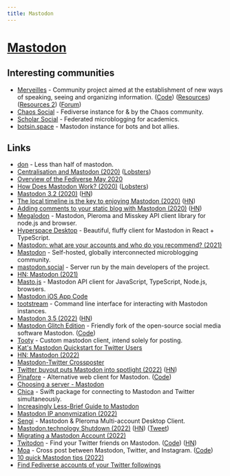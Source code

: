 ```yaml
---
title: Mastodon
---
```


# [Mastodon](https://joinmastodon.org/)

## Interesting communities

- [Merveilles](https://merveilles.town/about) - Community project aimed at the establishment of new ways of speaking, seeing and organizing information. ([Code](https://github.com/merveilles/merveilles-town)) ([Resources](https://github.com/merveilles/The-Town)) ([Resources 2](https://github.com/merveilles/Resources)) ([Forum](https://forum.merveilles.town/))
- [Chaos Social](https://chaos.social/about) - Fediverse instance for & by the Chaos community.
- [Scholar Social](https://scholar.social/about) - Federated microblogging for academics.
- [botsin.space](https://botsin.space/about) - Mastodon instance for bots and bot allies.

## Links

- [don](https://github.com/deoxxa/don) - Less than half of mastodon.
- [Centralisation and Mastodon (2020)](https://kevq.uk/centralisation-and-mastodon/) ([Lobsters](https://lobste.rs/s/d4t4ex/centralisation_mastodon))
- [Overview of the Fediverse May 2020](https://blog.strangestack.com/overview-of-the-fediverse-may-2020)
- [How Does Mastodon Work? (2020)](https://kevq.uk/how-does-mastodon-work/) ([Lobsters](https://lobste.rs/s/d7p7pe/how_does_mastodon_work))
- [Mastodon 3.2 (2020)](https://blog.joinmastodon.org/2020/08/mastodon-3.2/) ([HN](https://news.ycombinator.com/item?id=24032136))
- [The local timeline is the key to enjoying Mastodon (2020)](https://cfenollosa.com/blog/you-may-be-using-mastodon-wrong.html) ([HN](https://news.ycombinator.com/item?id=24819387))
- [Adding comments to your static blog with Mastodon (2020)](https://carlschwan.eu/2020/12/29/adding-comments-to-your-static-blog-with-mastodon/) ([HN](https://news.ycombinator.com/item?id=25570268))
- [Megalodon](https://github.com/h3poteto/megalodon) - Mastodon, Pleroma and Misskey API client library for node.js and browser.
- [Hyperspace Desktop](https://github.com/hyperspacedev/hyperspace) - Beautiful, fluffy client for Mastodon in React + TypeScript.
- [Mastodon: what are your accounts and who do you recommend? (2021)](https://lobste.rs/s/w9a9xr/mastodon_what_are_your_accounts_who_do_you)
- [Mastodon](https://github.com/mastodon/mastodon) - Self-hosted, globally interconnected microblogging community.
- [mastodon.social](https://mastodon.social/about) - Server run by the main developers of the project.
- [HN: Mastodon (2021)](https://news.ycombinator.com/item?id=28950727)
- [Masto.js](https://github.com/neet/masto.js) - Mastodon API client for JavaScript, TypeScript, Node.js, browsers.
- [Mastodon iOS App Code](https://github.com/mastodon/mastodon-ios)
- [tootstream](https://github.com/magicalraccoon/tootstream) - Command line interface for interacting with Mastodon instances.
- [Mastodon 3.5 (2022)](https://blog.joinmastodon.org/2022/03/mastodon-3.5/) ([HN](https://news.ycombinator.com/item?id=30862612))
- [Mastodon Glitch Edition](https://glitch-soc.github.io/docs/) - Friendly fork of the open-source social media software Mastodon. ([Code](https://github.com/glitch-soc/mastodon))
- [Tooty](https://github.com/cblgh/tooty) - Custom mastodon client, intend solely for posting.
- [Kat's Mastodon Quickstart for Twitter Users](https://dev.to/zkat/kat-s-mastodon-quickstart-for-twitter-users-39db)
- [HN: Mastodon (2022)](https://news.ycombinator.com/item?id=31164135)
- [Mastodon-Twitter Crossposter](https://github.com/renatolond/mastodon-twitter-poster)
- [Twitter buyout puts Mastodon into spotlight (2022)](https://blog.joinmastodon.org/2022/04/twitter-buyout-puts-mastodon-into-spotlight/) ([HN](https://news.ycombinator.com/item?id=31175527))
- [Pinafore](https://pinafore.social/) - Alternative web client for Mastodon. ([Code](https://github.com/nolanlawson/pinafore))
- [Choosing a server - Mastodon](https://joinmastodon.org/communities)
- [Chica](https://github.com/hyperspacedev/chica) - Swift package for connecting to Mastodon and Twitter simultaneously.
- [Increasingly Less-Brief Guide to Mastodon](https://github.com/joyeusenoelle/GuideToMastodon)
- [Mastodon IP anonymization (2022)](https://libreops.cc/2022/05/09/mastodon/)
- [Sengi](https://github.com/NicolasConstant/sengi) - Mastodon & Pleroma Multi-account Desktop Client.
- [Mastodon.technology Shutdown (2022)](https://ashfurrow.com/blog/mastodon-technology-shutdown/) ([HN](https://news.ycombinator.com/item?id=33120136)) ([Tweet](https://twitter.com/simonw/status/1578445374372528129))
- [Migrating a Mastodon Account (2022)](https://codingitwrong.com/2022/10/10/migrating-a-mastodon-account.html)
- [Twitodon](https://twitodon.com/) - Find your Twitter friends on Mastodon. ([Code](https://github.com/diddledani/twitodon)) ([HN](https://news.ycombinator.com/item?id=33397677))
- [Moa](https://moa.party/) - Cross post between Mastodon, Twitter, and Instagram. ([Code](https://gitlab.com/fedstoa/moa))
- [10 quick Mastodon tips (2022)](https://axbom.com/mastodon-tips/)
- [Find Fediverse accounts of your Twitter followings](https://fedifinder.glitch.me/)
